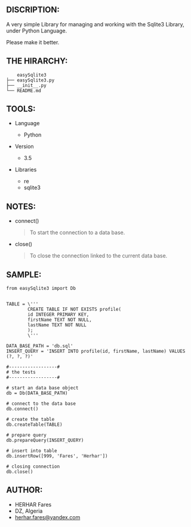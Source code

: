 DISCRIPTION:
------------
A very simple Library for managing and working with the Sqlite3 Library, 
under Python Language.

Please make it better.

THE HIRARCHY:
-------------
```
    easySqlite3
├── easySqlite3.py
├── __init__.py
└── README.md

```

TOOLS:
------
* Language
	* Python

*  Version
	* 3.5

* Libraries
	* re
	* sqlite3

NOTES:
------
* connect()
  >To start the connection to a data base.

* close()
  >To close the connection linked to the current data base.

SAMPLE:
-------
```
from easySqlite3 import Db


TABLE = \'''
        CREATE TABLE IF NOT EXISTS profile(
        id INTEGER PRIMARY KEY,
        firstName TEXT NOT NULL,
        lastName TEXT NOT NULL
        );
        \'''

DATA_BASE_PATH = 'db.sql'
INSERT_QUERY = 'INSERT INTO profile(id, firstName, lastName) VALUES (?, ?, ?)'

#------------------#
# the tests
#------------------#

# start an data base object
db = Db(DATA_BASE_PATH)

# connect to the data base
db.connect()

# create the table
db.createTable(TABLE)

# prepare query
db.prepareQuery(INSERT_QUERY)

# insert into table
db.insertRow([999, 'Fares', 'Herhar'])

# closing connection
db.close()

```

AUTHOR:
-------
* HERHAR Fares
* DZ, Algeria
* herhar.fares@yandex.com